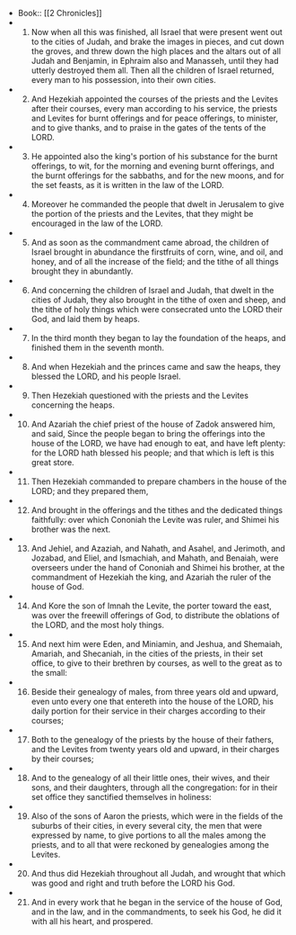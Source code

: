 - Book:: [[2 Chronicles]]
- 1. Now when all this was finished, all Israel that were present went out to the cities of Judah, and brake the images in pieces, and cut down the groves, and threw down the high places and the altars out of all Judah and Benjamin, in Ephraim also and Manasseh, until they had utterly destroyed them all. Then all the children of Israel returned, every man to his possession, into their own cities.
- 2. And Hezekiah appointed the courses of the priests and the Levites after their courses, every man according to his service, the priests and Levites for burnt offerings and for peace offerings, to minister, and to give thanks, and to praise in the gates of the tents of the LORD.
- 3. He appointed also the king's portion of his substance for the burnt offerings, to wit, for the morning and evening burnt offerings, and the burnt offerings for the sabbaths, and for the new moons, and for the set feasts, as it is written in the law of the LORD.
- 4. Moreover he commanded the people that dwelt in Jerusalem to give the portion of the priests and the Levites, that they might be encouraged in the law of the LORD.
- 5. And as soon as the commandment came abroad, the children of Israel brought in abundance the firstfruits of corn, wine, and oil, and honey, and of all the increase of the field; and the tithe of all things brought they in abundantly.
- 6. And concerning the children of Israel and Judah, that dwelt in the cities of Judah, they also brought in the tithe of oxen and sheep, and the tithe of holy things which were consecrated unto the LORD their God, and laid them by heaps.
- 7. In the third month they began to lay the foundation of the heaps, and finished them in the seventh month.
- 8. And when Hezekiah and the princes came and saw the heaps, they blessed the LORD, and his people Israel.
- 9. Then Hezekiah questioned with the priests and the Levites concerning the heaps.
- 10. And Azariah the chief priest of the house of Zadok answered him, and said, Since the people began to bring the offerings into the house of the LORD, we have had enough to eat, and have left plenty: for the LORD hath blessed his people; and that which is left is this great store.
- 11. Then Hezekiah commanded to prepare chambers in the house of the LORD; and they prepared them,
- 12. And brought in the offerings and the tithes and the dedicated things faithfully: over which Cononiah the Levite was ruler, and Shimei his brother was the next.
- 13. And Jehiel, and Azaziah, and Nahath, and Asahel, and Jerimoth, and Jozabad, and Eliel, and Ismachiah, and Mahath, and Benaiah, were overseers under the hand of Cononiah and Shimei his brother, at the commandment of Hezekiah the king, and Azariah the ruler of the house of God.
- 14. And Kore the son of Imnah the Levite, the porter toward the east, was over the freewill offerings of God, to distribute the oblations of the LORD, and the most holy things.
- 15. And next him were Eden, and Miniamin, and Jeshua, and Shemaiah, Amariah, and Shecaniah, in the cities of the priests, in their set office, to give to their brethren by courses, as well to the great as to the small:
- 16. Beside their genealogy of males, from three years old and upward, even unto every one that entereth into the house of the LORD, his daily portion for their service in their charges according to their courses;
- 17. Both to the genealogy of the priests by the house of their fathers, and the Levites from twenty years old and upward, in their charges by their courses;
- 18. And to the genealogy of all their little ones, their wives, and their sons, and their daughters, through all the congregation: for in their set office they sanctified themselves in holiness:
- 19. Also of the sons of Aaron the priests, which were in the fields of the suburbs of their cities, in every several city, the men that were expressed by name, to give portions to all the males among the priests, and to all that were reckoned by genealogies among the Levites.
- 20. And thus did Hezekiah throughout all Judah, and wrought that which was good and right and truth before the LORD his God.
- 21. And in every work that he began in the service of the house of God, and in the law, and in the commandments, to seek his God, he did it with all his heart, and prospered.
